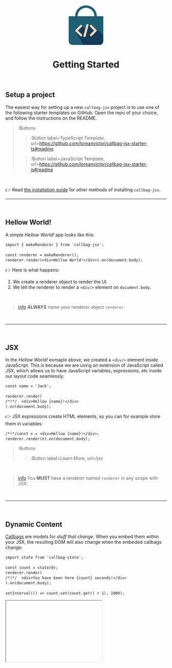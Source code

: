 <div align="center">
  <img src="/docs/assets/callbag-jsx.svg" width="128px"/>
  <h1>Getting Started</h1>
</div>

<br>

## Setup a project

The easiest way for setting up a new `callbag-jsx` project is to use one of the following
starter templates on GitHub. Open the repo of your choice, and follow the instructions on the README.

> :Buttons
> > :Button label=TypeScript Template, url=https://github.com/loreanvictor/callbag-jsx-starter-ts#readme
>
> > :Button label=JavaScript Template, url=https://github.com/loreanvictor/callbag-jsx-starter-js#readme

<br>

👉 Read [the installation guide](/install) for other methods of installing `callbag-jsx`.

---

<br>

## Hellow World!

A simple _Hellow World!_ app looks like this:

```tsx
import { makeRenderer } from 'callbag-jsx';

const renderer = makeRenderer();
renderer.render(<div>Hellow World!</div>).on(document.body);
```

👉 Here is what happens:
1. We create a renderer object to render the UI.
1. We tell the renderer to render a `<div/>` element on `document.body`.

<br>

> [info](:Icon (align=-6px)) **ALWAYS** name your renderer object `renderer`.

<br>

---

<br>

## JSX

In the _Hellow World!_ exmaple above, we created a `<div/>` element inside JavaScript.
This is because we are using an extension of JavaScript called JSX, which allows us to
have JavaScript variables, expressions, etc inside our layout code seamlessly:

```tsx
const name = 'Jack';

renderer.render(
/*!*/  <div>Hellow {name}!</div>
).on(document.body);
```

👉 JSX expressions create HTML elements, so you can for example store them in variables:

```tsx
/*!*/const x = <div>Hellow {name}!</div>;
renderer.render(x).on(document.body);
```

> :Buttons
> > :Button label=Learn More, url=/jsx

<br>

> [info](:Icon (align=-6px)) You **MUST** have a renderer named `renderer` in any scope with JSX.

<br>

---

<br>

## Dynamic Content

[Callbags](/reactivity/callbags) are models for _stuff that change_.
When you embed them within your JSX, 
the resulting DOM will also change when the embeded callbags change:

```tsx
import state from 'callbag-state';

const count = state(0);
renderer.render(
/*!*/  <div>You have been here {count} seconds!</div>
).on(document.body);

setInterval(() => count.set(count.get() + 1), 1000);
```
<iframe deferred-src="https://callbag-jsx-demo-timer.stackblitz.io" height="192"/>

> :Buttons
> > :Button label=Playground, url=https://stackblitz.com/edit/callbag-jsx-demo-timer
>
> > :Button label=Learn More, url=/dom/content

<br>

👉 You can similarly bind attributes of DOM elements to callbags:

```tsx
<div title={count}>Hover to see how many seconds you've been here.</div>
```

> :Buttons
> > :Button label=Learn More, url=/dom/attributes

<br>

---

<br>

## DOM Events

You can capture DOM events by providing an event listener function:

```tsx
const count = state(0);

renderer.render(
/*!*/  <div onclick={() => count.set(count.get() + 1)}>
/*!*/    You have clicked this {count} times!
/*!*/  </div>
).on(document.body);
```
<iframe deferred-src="https://callbag-jsx-demo-clicks.stackblitz.io" height="192"/>

> :Buttons
> > :Button label=Playground, url=https://stackblitz.com/edit/callbag-jsx-demo-clicks?file=index.tsx
>
> > :Button label=Learn More, url=/dom/events

<br>

---

<br>

## User Input

You can fetch user input using `_state` attribute:

```tsx
const input = state('');

renderer.render(<>
/*!*/  <input _state={input} type='text' placeholder='type something ...'/>
/*!*/  <div>You typed: {input}</div>
</>).on(document.body);
```
<iframe deferred-src="https://callbag-jsx-demo-input.stackblitz.io" height="192"/>

> :Buttons
> > :Button label=Playground, url=https://stackblitz.com/edit/callbag-jsx-demo-input?file=index.tsx
>
> > :Button label=Learn More, url=/dom/inputs

<br>

---

<br>

## Dynamic Expressions

You can use [`expr`](https://github.com/loreanvictor/callbag-expr) 
to easily create callbags based on expressions from other callbags:

```tsx
import { expr } from 'callbag-common';

const input = state('');
const length = expr($ => $(input).length);

renderer.render(<>
/*!*/  <input _state={input} type='text' placeholder='type something ...'/>
/*!*/  <div>You typed {length} characters.</div>
</>).on(document.body);
```
<iframe deferred-src="https://callbag-jsx-demo-input1.stackblitz.io" height="192"/>

> :Buttons
> > :Button label=Playground, url=https://stackblitz.com/edit/callbag-jsx-demo-input1?file=index.tsx
>
> > :Button label=Learn More, url=/reactivity/expressions

<br>

---

<br>

## Dynamic Styles & Classes

Alongside dynamic content and attribute, you can specifically set dynamic styles
for your element by providing a _style map_ with some of its values being callbags:

```tsx
const count = state(0);

const add = () => count.set(count.get() + 1);
const color = expr($ => $(count) % 2 ? 'red' : 'green');

renderer.render(
/*!*/  <div onclick={add} style={{ color }}>
/*!*/    You have clicked {count} times!
/*!*/  </div>
).on(document.body);
```

<iframe height="192" deferred-src="https://callbag-jsx-demo.stackblitz.io/" />

> :Buttons
> > :Button label=Playground, url=https://stackblitz.com/edit/callbag-jsx-demo
>
> > :Button label=Learn More, url=/dom/styles

<br>

👉 Similarly, you can use callbags to dynamically change classes of a particular element.

```tsx
<div class={{ odd: expr($ => $(i) % 2 === 0) }}/>
```

> :Buttons
> > :Button label=Learn More, url=/dom/classes

<br>

---

<br>

## Conditional DOM

`<Conditional/>` component enables creating elements that appear conditionally:

```tsx
import { Conditional } from 'callbag-jsx';

const show = state(true);

renderer.render(<>
  <input type='checkbox' _state={show}/> Show stuff
/*!*/  <Conditional if={show}
/*!*/    then={() => <div>🦄🪕Stuff Are Shown ... 🪕🦄</div>}
/*!*/    else={() => <div>Not showing stuff</div>}
/*!*/  />
</>).on(document.body);
```

<iframe height="192" deferred-src="https://callbag-jsx-demo-conditional.stackblitz.io/" />

> :Buttons
> > :Button label=Playground, url=https://stackblitz.com/edit/callbag-jsx-demo-conditional
>
> > :Button label=Learn More, url=/dom/conditionals

<br>

---

<br>

## Dynamic Lists (Loops)

You can use `<List/>` component to create dynamic lists:

```tsx
import { List } from 'callbag-jsx';

const records = state([]);
const add = () => records.set(records.get().concat(new Date()));
const clear = () => records.set([]);

renderer.render(<>
/*!*/  <button onclick={add}>Add</button>
/*!*/  <button onclick={clear}>Clear</button>
/*!*/  <ul>
/*!*/    <List of={records} each={record => <li>{record}</li>}/>
/*!*/  </ul>
</>).on(document.body);
```

<iframe height="256" deferred-src="https://callbag-jsx-demo-list.stackblitz.io/" />

> :Buttons
> > :Button label=Playground, url=https://stackblitz.com/edit/callbag-jsx-demo-list
>
> > :Button label=Learn More, url=/dom/lists

<br>

> [info](:Icon (align=-6px)) If your callbag is not a state, use `<For/>` instead of `<List/>`.

<br>

---

<br>

## Components

In `callbag-jsx`, components are functions that are used to create similar parts of the UI:

```tsx
const records = state([]);
const add = () => records.set(records.get().concat(new Date()));
const clear = () => records.set([]);

/*!*/function Record({ record }, renderer) {
/*!*/  const remove = () => records.set(records.get().filter(r => r !== record.get()));
/*!*/
/*!*/  return <div>{ record } <button onclick={remove}>X</button></div>
/*!*/}

renderer.render(
  <>
    <button onclick={add}>Add</button>
    <button onclick={clear}>Clear</button>
    <List of={records} each={record => <Record record={record}/>}/>
  </>
).on(document.body);
```

<iframe height="256" deferred-src="https://callbag-jsx-demo-components.stackblitz.io/" />

> :Buttons
> > :Button label=Playground, url=https://stackblitz.com/edit/callbag-jsx-demo-components
>
> > :Button label=Learn More, url=/components/overview

<br>

> [info](:Icon (align=-6px)) Components **MUST** have a second argument called `renderer`.

<br><br>

## Quick Links

- [JSX](/jsx)
- [Callbags](/reactivity/callbags)
- [Components Overview](/components/overview)
- [The DOM Renderer](/dom/renderer)

<br><br>

> :ToCPrevNext

<br><br>

<div align="center">
  <img src="/docs/assets/callbag.svg" width="256px"/>
</div>